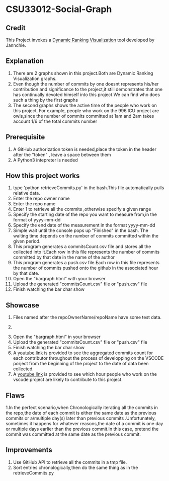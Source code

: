 # CSU33012-Social-Graph

## Credit
This Project invokes a [Dynamic Ranking Visualization](https://github.com/Jannchie/Historical-ranking-data-visualization-based-on-d3.js/blob/master/readme-en.md) tool developed by Jannchie.


## Explanation
1. There are 2 graphs shown in this project.Both are Dynamic Ranking Visualization graphs.
2. Even though the number of commits by one doesnt represents his/her contribution and significance to the project,it still demonstrates that one has continually devoted himself into this project.We can find who does such a thing by the first graphs
3. The second graphs shows the active time of the people who work on this project.
For example, people who work on the 996.ICU project are owls,since the number of commits committed at 1am and 2am takes account 1/6 of the total commits number

## Prerequisite 
1. A GitHub authorization token is needed,place the token in the header after the "token" , leave a space between them
2. A Python3 intepreter is needed

## How this project works    
1. type 'python retrieveCommits.py' in the bash.This file automatically pulls relative data. 
2. Enter the repo owner name 
3. Enter the repo name 
4. Enter 1 to retrieve all the commits ,otherwise specify a given range 
5. Specify the starting date of the repo you want to measure from,in the format of yyyy-mm-dd
6. Specify the end date of the measurement in the format yyyy-mm-dd
7. Simple wait until the console pops up "Finished" in the bash. The waiting time depends on the number of commits committed within the given period.
8.  This program generates a commitsCount.csv file and stores all the collected into it.Each row in this file represents the number of commits committed by that date in the name of the author
9.  This program generates a push.csv file.Each row in this file represents the number of commits pushed onto the github in the associated hour by that date.
10. Open the "bargraph.html" with your browser
11. Upload the generated "commitsCount.csv" file or "push.csv" file
12. Finish watching the bar char show  

## Showcase
1. Files named after the repoOwnerName/repoName have some test data.
2. ~~~All the commits are divided into different years,but the continuity of the data exists in those files.~~~
3. Open the "bargraph.html" in your browser
4. Upload the generated "commitsCount.csv" file or "push.csv" file
5. Finish watching the bar char show
6. A [youtube link](https://youtu.be/Ubuux7ojcWw) is provided to see the aggregated commits count for each contributor throughout the process of developping on the VSCODE porject from the beginning of the project to the date of data been collected.
7. A [youtube link](https://youtu.be/w8OymX14By8) is provided to see which hour people who work on the vscode project are likely to contribute to this project.   

## Flaws
1.In the perfect scenario,when Chronologically iterating all the commits in the repo,the date of each commit is either the same date as the previous commits or a/multiple day(s) later than previous commits .Unfortunately, sometimes it happens for whatever reasons,the date of a commit is one day or multiple days earlier than the previous commit.In this case, pretend the commit was committed at the same date as the previous commit.

## Improvements
1. Use GitHub API to retrieve all the commits in a tmp file.
2. Sort entries chronologically,then do the same thing as in the retrieveCommits.py